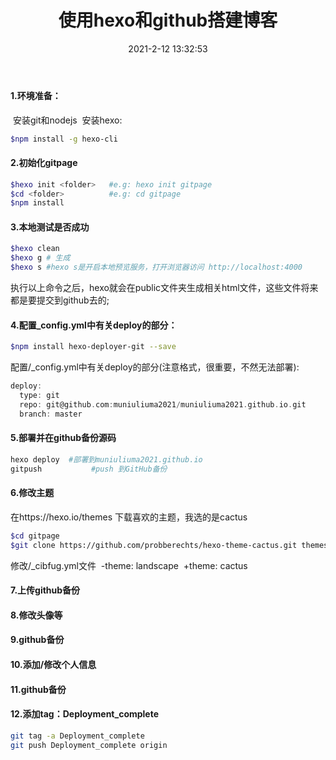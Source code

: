 ﻿---
title: 使用hexo和github搭建博客
date: 2021-2-12 13:32:53
tags:
- Skill
---

#### 1.环境准备：

​    安装git和nodejs
​    安装hexo: 

``` bash
$npm install -g hexo-cli
```



#### 2.初始化gitpage

``` bash
​$hexo init <folder>   #e.g: hexo init gitpage
​$cd <folder>          #e.g: cd gitpage
​$npm install
```

#### 3.本地测试是否成功

``` bash
​$hexo clean
​$hexo g # 生成
​$hexo s #hexo s是开启本地预览服务，打开浏览器访问 http://localhost:4000
``` 
执行以上命令之后，hexo就会在public文件夹生成相关html文件，这些文件将来都是要提交到github去的;

#### 4.配置_config.yml中有关deploy的部分：

``` bash
$npm install hexo-deployer-git --save
``` 
配置/_config.yml中有关deploy的部分(注意格式，很重要，不然无法部署):
```c
deploy:
  type: git
  repo: git@github.com:muniuliuma2021/muniuliuma2021.github.io.git
  branch: master
```

#### 5.部署并在github备份源码

``` bash
​hexo deploy  #部署到muniuliuma2021.github.io
​gitpush           #push 到GitHub备份
``` 

#### 6.修改主题

​在https://hexo.io/themes 下载喜欢的主题，我选的是cactus
``` bash
​$cd gitpage
​$git clone https://github.com/probberechts/hexo-theme-cactus.git themes/cactus
```
​修改/_cibfug.yml文件
​   -theme: landscape
​   +theme: cactus

#### 7.上传github备份

#### 8.修改头像等

#### 9.github备份

#### 10.添加/修改个人信息

#### 11.github备份

#### 12.添加tag：Deployment_complete
``` bash
git tag -a Deployment_complete
git push Deployment_complete origin
``` 